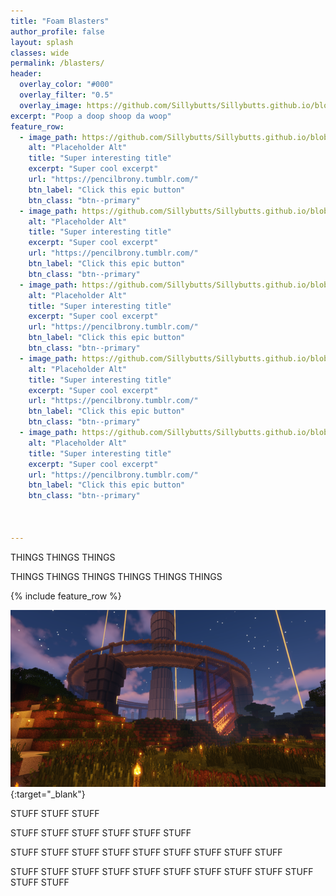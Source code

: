 ```yaml
---
title: "Foam Blasters"
author_profile: false
layout: splash
classes: wide
permalink: /blasters/
header:
  overlay_color: "#000"
  overlay_filter: "0.5"
  overlay_image: https://github.com/Sillybutts/Sillybutts.github.io/blob/master/assets/images/Blaster%20Banner%20May%202022%20v1.png?raw=true
excerpt: "Poop a doop shoop da woop"
feature_row:
  - image_path: https://github.com/Sillybutts/Sillybutts.github.io/blob/master/assets/images/Blaster%20Banner%20May%202022%20v1.png?raw=true
    alt: "Placeholder Alt"
    title: "Super interesting title"
    excerpt: "Super cool excerpt"
    url: "https://pencilbrony.tumblr.com/"
    btn_label: "Click this epic button"
    btn_class: "btn--primary"
  - image_path: https://github.com/Sillybutts/Sillybutts.github.io/blob/master/assets/images/Blaster%20Banner%20May%202022%20v1.png?raw=true
    alt: "Placeholder Alt"
    title: "Super interesting title"
    excerpt: "Super cool excerpt"
    url: "https://pencilbrony.tumblr.com/"
    btn_label: "Click this epic button"
    btn_class: "btn--primary"
  - image_path: https://github.com/Sillybutts/Sillybutts.github.io/blob/master/assets/images/bannerminecraft.png?raw=true
    alt: "Placeholder Alt"
    title: "Super interesting title"
    excerpt: "Super cool excerpt"
    url: "https://pencilbrony.tumblr.com/"
    btn_label: "Click this epic button"
    btn_class: "btn--primary"
  - image_path: https://github.com/Sillybutts/Sillybutts.github.io/blob/master/assets/images/bannerminecraft.png?raw=true
    alt: "Placeholder Alt"
    title: "Super interesting title"
    excerpt: "Super cool excerpt"
    url: "https://pencilbrony.tumblr.com/"
    btn_label: "Click this epic button"
    btn_class: "btn--primary"
  - image_path: https://github.com/Sillybutts/Sillybutts.github.io/blob/master/assets/images/bannerminecraft.png?raw=true
    alt: "Placeholder Alt"
    title: "Super interesting title"
    excerpt: "Super cool excerpt"
    url: "https://pencilbrony.tumblr.com/"
    btn_label: "Click this epic button"
    btn_class: "btn--primary"



---
```


THINGS THINGS THINGS

THINGS THINGS THINGS
THINGS THINGS THINGS

{% include feature_row %}

[![FLipkart](https://github.com/Sillybutts/Sillybutts.github.io/blob/master/assets/images/bannerminecraft.png?raw=true)](https://pencilbrony.tumblr.com/){:target="_blank"}

STUFF STUFF STUFF

STUFF STUFF STUFF
STUFF STUFF STUFF

STUFF STUFF STUFF
STUFF STUFF STUFF
STUFF STUFF STUFF


STUFF STUFF STUFF
STUFF STUFF STUFF
STUFF STUFF STUFF
STUFF STUFF STUFF
